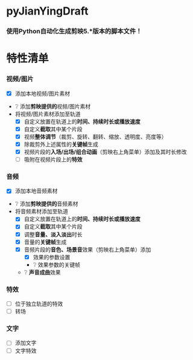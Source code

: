 # pyJianYingDraft
### 使用Python自动化生成剪映5.*版本的脚本文件！

# 特性清单

### 视频/图片
- [x] 添加本地视频/图片素材
- ❔ 添加**剪映提供的**视频/图片素材
- 将视频/图片素材添加至轨道
  - [x] 自定义放置在轨道上的**时间、持续时长或播放速度**
  - [x] 自定义**截取**其中某个片段
  - [x] 视频**整体调节**（裁剪、旋转、翻转、缩放、透明度、亮度等）
  - [x] 除裁剪外上述属性的**关键帧**生成
  - [x] 视频片段的**入场/出场/组合动画**（剪映右上角菜单）添加及其时长修改
  - [ ] 吸附在视频片段上的**特效**
### 音频
- [x] 添加本地音频素材
- ❔ 添加**剪映提供的**音频素材
- 将音频素材添加至轨道
  - [x] 自定义放置在轨道上的**时间、持续时长或播放速度**
  - [x] 自定义**截取**其中某个片段
  - [x] 调整**音量、淡入淡出**时长
  - [x] 音量的**关键帧**生成
  - [x] 音频片段的**音色、场景音**效果（剪映右上角菜单）添加
    - [x] 效果的参数设置
    - ❔ 效果参数的关键帧
  - ❔ **声音成曲**效果
### 特效
- [ ] 位于独立轨道的特效
- [ ] 转场
### 文字
- [ ] 添加文字
- [ ] 文字特效
